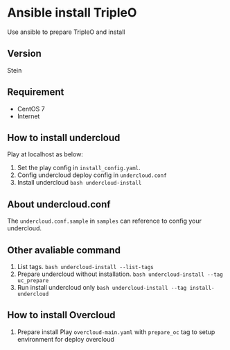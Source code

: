 # Ansible install TripleO
Use ansible to prepare TripleO and install

## Version
Stein

## Requirement
* CentOS 7
* Internet

## How to install undercloud
Play at localhost as below:
1. Set the play config in `install_config.yaml`.
2. Config undercloud deploy config in `undercloud.conf`
2. Install undercloud `bash undercloud-install`

## About undercloud.conf
The `undercloud.conf.sample` in `samples` can reference to config your
undercloud.

## Other avaliable command
1. List tags.
`bash undercloud-install --list-tags`
2. Prepare undercloud without installation.
`bash undercloud-install --tag uc_prepare`
3. Run install undercloud only
`bash undercloud-install --tag install-undercloud`

## How to install Overcloud
1. Prepare install
Play `overcloud-main.yaml` with `prepare_oc` tag to setup environment 
for deploy overcloud
